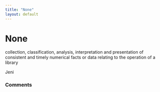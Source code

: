 ```yaml
---
title: "None"
layout: default
---
```

None
=====================
collection, classification, analysis, interpretation and presentation of
consistent and timely numerical facts or data relating to the operation
of a library

Jeni

### Comments ###


